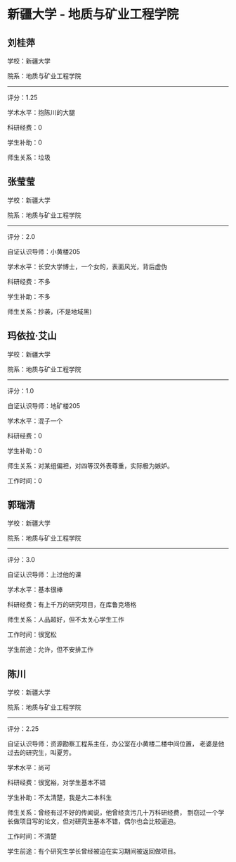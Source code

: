 # 新疆大学 - 地质与矿业工程学院

## 刘桂萍

学校：新疆大学

院系：地质与矿业工程学院

* * *

评分：1.25

学术水平：抱陈川的大腿

科研经费：0

学生补助：0

师生关系：垃圾

## 张莹莹

学校：新疆大学

院系：地质与矿业工程学院

* * *

评分：2.0

自证认识导师：小黄楼205

学术水平：长安大学博士，一个女的，表面风光，背后虚伪

科研经费：不多

学生补助：不多

师生关系：抄袭，(不是地域黑)

## 玛依拉·艾山

学校：新疆大学

院系：地质与矿业工程学院

* * *

评分：1.0

自证认识导师：地矿楼205

学术水平：混子一个

科研经费：0

学生补助：0

师生关系：对某组偏袒，对四等汉外表尊重，实际极为嫉妒。

工作时间：0

## 郭瑞清

学校：新疆大学

院系：地质与矿业工程学院

* * *

评分：3.0

自证认识导师：上过他的课

学术水平：基本很棒

科研经费：有上千万的研究项目，在库鲁克塔格

师生关系：人品超好，但不太关心学生工作

工作时间：很宽松

学生前途：允许，但不安排工作

## 陈川

学校：新疆大学

院系：地质与矿业工程学院

* * *

评分：2.25

自证认识导师：资源勘察工程系主任，办公室在小黄楼二楼中间位置，
老婆是他过去的研究生，叫夏芳。

学术水平：尚可

科研经费：很宽裕，对学生基本不错

学生补助：不太清楚，我是大二本科生

师生关系：曾经有过不好的传闻说，他曾经贪污几十万科研经费，
剽窃过一个学长做项目写的论文，但对研究生基本不错，偶尔也会比较逼迫。

工作时间：不清楚

学生前途：有个研究生学长曾经被迫在实习期间被返回做项目。